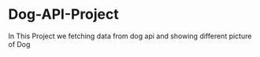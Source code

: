 # Dog-API-Project
In This Project we fetching data from dog api and showing different picture of Dog
